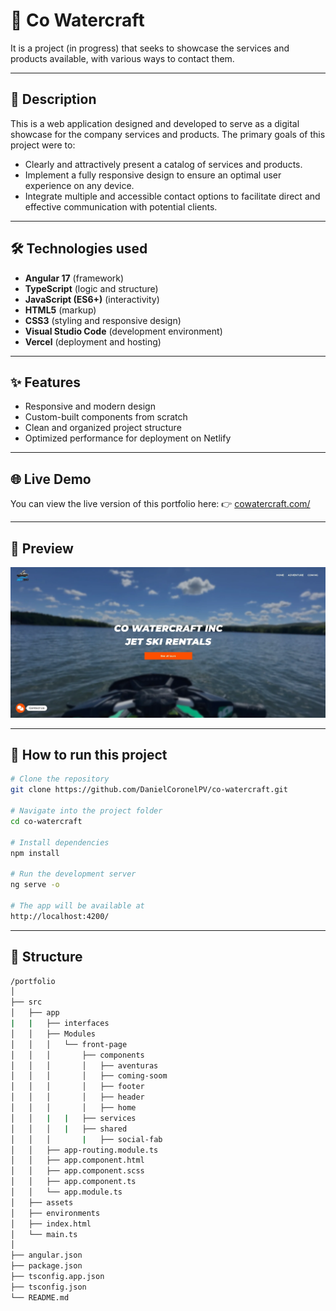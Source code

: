 
# 💼 Co Watercraft

It is a project (in progress) that seeks to showcase the services and products available, with various ways to contact them.

---

## 📌 Description
This is a web application designed and developed to serve as a digital showcase for the company services and products.
The primary goals of this project were to:
- Clearly and attractively present a catalog of services and products.
- Implement a fully responsive design to ensure an optimal user experience on any device.
- Integrate multiple and accessible contact options to facilitate direct and effective communication with potential clients.

---

## 🛠 Technologies used
- **Angular 17** (framework)  
- **TypeScript** (logic and structure)  
- **JavaScript (ES6+)** (interactivity)  
- **HTML5** (markup)  
- **CSS3** (styling and responsive design)  
- **Visual Studio Code** (development environment)  
- **Vercel** (deployment and hosting)  

---

## ✨ Features
- Responsive and modern design  
- Custom-built components from scratch  
- Clean and organized project structure  
- Optimized performance for deployment on Netlify  

---

## 🌐 Live Demo
You can view the live version of this portfolio here:
👉 [cowatercraft.com/](https://www.cowatercraft.com/)

---

## 📸 Preview
![Co Watercraft Screenshot](src/assets/Co-Watercraft.webp)

---

## 🚀 How to run this project
```bash
# Clone the repository
git clone https://github.com/DanielCoronelPV/co-watercraft.git

# Navigate into the project folder
cd co-watercraft

# Install dependencies
npm install

# Run the development server
ng serve -o

# The app will be available at
http://localhost:4200/
```

---

## 📁 Structure
```bash
/portfolio
│
├── src
│   ├── app
|   |   ├── interfaces
│   │   ├── Modules
│   │   │   └── front-page
│   │   │       ├── components
│   │   │       │   ├── aventuras
│   │   │       │   ├── coming-soom
│   │   │       │   ├── footer
│   │   │       │   ├── header
│   │   │       │   ├── home
│   │   |   |   ├── services
│   │   │   |   ├── shared
│   │   │       |   ├── social-fab
│   │   ├── app-routing.module.ts
│   │   ├── app.component.html
│   │   ├── app.component.scss
│   │   ├── app.component.ts
│   │   └── app.module.ts
│   ├── assets
│   ├── environments
│   ├── index.html
│   └── main.ts
│
├── angular.json
├── package.json
├── tsconfig.app.json
├── tsconfig.json
└── README.md
```

